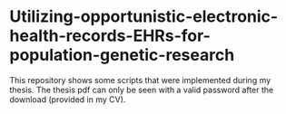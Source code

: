 # Utilizing-opportunistic-electronic-health-records-EHRs-for-population-genetic-research
This repository shows some scripts that were implemented during my thesis. The thesis pdf can only be seen with a valid password after the download (provided in my CV). 
